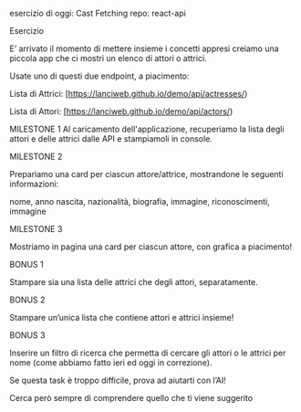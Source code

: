 esercizio di oggi: Cast Fetching
repo: react-api

Esercizio
 
 
 E’ arrivato il momento di mettere insieme i concetti appresi creiamo una piccola app che ci mostri un elenco di attori o attrici.
 
 Usate uno di questi due endpoint, a piacimento:
 
 Lista di Attrici:   [https://lanciweb.github.io/demo/api/actresses/)
 
 Lista di Attori:  [https://lanciweb.github.io/demo/api/actors/)
 
 MILESTONE 1
 Al caricamento dell'applicazione, recuperiamo la lista degli attori e delle attrici dalle API e stampiamoli in console.
 
 MILESTONE 2
 
 Prepariamo una card per ciascun attore/attrice, mostrandone le seguenti informazioni:
 
 
nome,
anno nascita,
nazionalità,
biografia,
immagine,
riconoscimenti,
immagine

MILESTONE 3

Mostriamo in pagina una card per ciascun attore, con grafica a piacimento!

BONUS 1 

Stampare sia una lista delle attrici che degli attori, separatamente.

BONUS 2 

Stampare un’unica lista che contiene attori e attrici insieme!

BONUS 3 

Inserire un filtro di ricerca che permetta di cercare gli attori o le attrici per nome (come abbiamo fatto ieri ed oggi in correzione). 

<aside>


Se questa task è troppo difficile, prova ad aiutarti con l’AI!  

Cerca però sempre di comprendere quello che ti viene suggerito 

</aside>